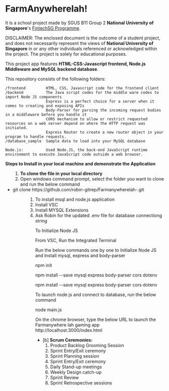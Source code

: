 # FarmAnywherelah!

It is a school project made by SGUS B11 Group 2 **National University of Singapore**'s [FintechSG Programme](https://fintechlab.nus.edu.sg/nus-fintechsg-programme/).

DISCLAIMER: The enclosed document is the outcome of a student project, and does not necessarily represent the views of **National University of Singapore** in or any other individuals referenced or acknowledged within the project. The project is solely for educational purposes. 

This project app features **HTML-CSS-Javascript frontend, Node.js Middleware and MySQL backend database**.

This repository consists of the following folders:
```
/frontend         HTML, CSS, Javascript code for the frontend client
/backend          The Java script codes for the middle ware codes to import Node JS components 
                  Express is a perfect choice for a server when it comes to creating and exposing APIs
                  Body-Parser for parsing the incoming request bodies in a middleware before you handle it
                  CORS mechanism to allow or restrict requested resources on a web server depend on where the HTTP request was initiated.
                  Express Router to create a new router object in your program to handle requests.
/database_sample  Sample data to load into your MySQL database

Node.js:          Used Node.JS, the back-end JavaScript runtime environment to execute JavaScript code outside a web browser.
```

<Strong>Steps to Install in your local machine and demonstrate the Application </Strong>
<ul>
  <ol>  
  <li> <b> To clone the file in your local directory</b>   </li>
  <li> Open windows command prompt, select the folder you want to clone and run the below command </li>
  </ol>      
  <li> git clone https://github.com/robin-gitrep/Farmanywherelah-.git </li>
  </ol>    
<ul>
   
<ul>
  <ol>  
  <li> To install msql and node.js application   </li>
  <li> Install VSC   </li>    
  <li> Install MYSQL Extensions  </li>    
  <li> Ask Robin for the updated .env file for database connectiong string  </li>    
  </ol>    
<ul>







To Initialize Node JS

From VSC, Run the Integrated Terminal

Run the below commands one by one to Initialize Node JS and Install mysql, express and body-parser

npm init

npm install --save mysql express body-parser cors dotenv

npm install --save mysql express body-parser cors dotenv


To launch node js and connect to database, run the below command

node main.js

On the chrome browser, type the below URL to launch the Farmanywhere lah gaming app
http://localhost:3000/index.html

<ul>
  <li>[b] <b> Scrum Ceremonies:</b>
    <ol>
      <li> Product Backlog Grooming Session</li>
      <li> Sprint Entry/Exit ceremony </li>
      <li> Sprint Planning session </li>
      <li> Sprint Entry/Exit ceremony </li>
      <li> Daily Stand-up meetings </li>
      <li> Weekly Design catch-up </li> 
      <li> Sprint Review </li>
      <li> Sprint Retrospective sessions </li> 
    </ol>
  </li>
</ul>
